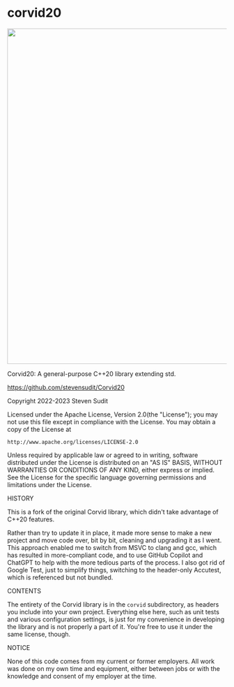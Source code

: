 # corvid20
<img src="https://upload.wikimedia.org/wikipedia/commons/0/0a/Corvus-brachyrhynchos-001.jpg" height=768 width=768>

Corvid20: A general-purpose C++20 library extending std.

https://github.com/stevensudit/Corvid20

Copyright 2022-2023 Steven Sudit

Licensed under the Apache License, Version 2.0(the "License");
you may not use this file except in compliance with the License.
You may obtain a copy of the License at

    http://www.apache.org/licenses/LICENSE-2.0

Unless required by applicable law or agreed to in writing, software
distributed under the License is distributed on an "AS IS" BASIS,
WITHOUT WARRANTIES OR CONDITIONS OF ANY KIND, either express or implied.
See the License for the specific language governing permissions and
limitations under the License.


HISTORY

This is a fork of the original Corvid library, which didn't take advantage of C++20 features.

Rather than try to update it in place, it made more sense to make a new project and move code over, bit by bit, cleaning and upgrading it as I went. This approach enabled me to switch from MSVC to clang and gcc, which has resulted in more-compliant code, and to use GitHub Copilot and ChatGPT to help with the more tedious parts of the process. I also got rid of Google Test, just to simplify things, switching to the header-only Accutest, which is referenced but not bundled.


CONTENTS

The entirety of the Corvid library is in the `corvid` subdirectory, as headers you include into your own project. Everything else here, such as unit tests and various configuration settings, is just for my convenience in developing the library and is not properly a part of it. You're free to use it under the same license, though.


NOTICE

None of this code comes from my current or former employers. All work was done on my own time and equipment, either between jobs or with the knowledge and consent of my employer at the time.
